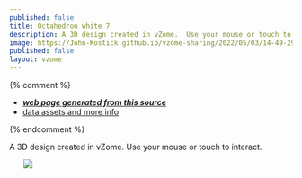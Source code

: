 ```yaml
---
published: false
title: Octahedron white 7
description: A 3D design created in vZome.  Use your mouse or touch to interact.
image: https://John-Kostick.github.io/vzome-sharing/2022/05/03/14-49-29-Octahedron-white-7/Octahedron-white-7.png
published: false
layout: vzome
---
```


{% comment %}
 - [***web page generated from this source***](<https://John-Kostick.github.io/vzome-sharing/2022/05/03/Octahedron-white-7-14-49-29.html>)
 - [data assets and more info](<https://github.com/John-Kostick/vzome-sharing/tree/main/2022/05/03/14-49-29-Octahedron-white-7/>)
 
{% endcomment %}

A 3D design created in vZome.  Use your mouse or touch to interact.

<vzome-viewer style="width: 87%; height: 60vh; margin: 5%"
       src="https://John-Kostick.github.io/vzome-sharing/2022/05/03/14-49-29-Octahedron-white-7/Octahedron-white-7.vZome" >
  <img src="https://John-Kostick.github.io/vzome-sharing/2022/05/03/14-49-29-Octahedron-white-7/Octahedron-white-7.png" />
</vzome-viewer>
